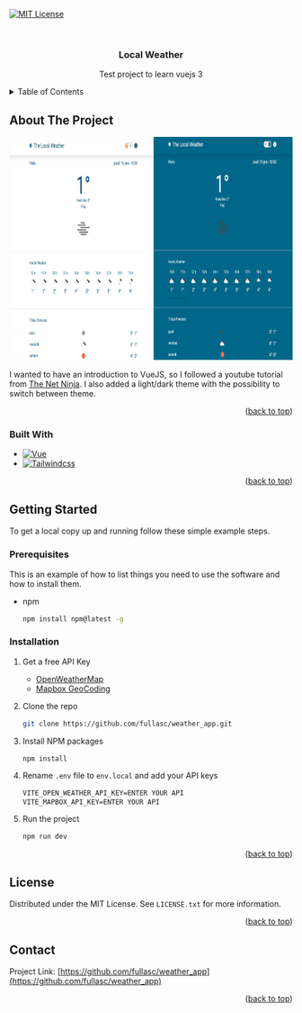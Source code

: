 <a name="readme-top"></a>

[![MIT License][license-shield]][license-url]

<!-- PROJECT LOGO -->
<br />
<div align="center">

<h3 align="center">Local Weather</h3>

  <p align="center">
    Test project to learn vuejs 3
</div>

<!-- TABLE OF CONTENTS -->
<details>
  <summary>Table of Contents</summary>
  <ol>
    <li>
      <a href="#about-the-project">About The Project</a>
      <ul>
        <li><a href="#built-with">Built With</a></li>
      </ul>
    </li>
    <li>
      <a href="#getting-started">Getting Started</a>
      <ul>
        <li><a href="#prerequisites">Prerequisites</a></li>
        <li><a href="#installation">Installation</a></li>
      </ul>
    </li>
    <li><a href="#license">License</a></li>
    <li><a href="#contact">Contact</a></li>
  </ol>
</details>

<!-- ABOUT THE PROJECT -->

## About The Project

  <a href="https://github.com/fullasc/weather_app/blob/main/public/WeatherScreenshot.png">
    <img src="public/WeatherScreenshot.png" alt="Logo" width="830" height="396">
  </a>

I wanted to have an introduction to VueJS, so I followed a youtube tutorial from [The Net Ninja](https://www.youtube.com/playlist?list=PL4cUxeGkcC9hfoy8vFQ5tbXO3vY0xhhUZ).
I also added a light/dark theme with the possibility to switch between theme.

<p align="right">(<a href="#readme-top">back to top</a>)</p>

### Built With

- [![Vue][Vue.js]][Vue-url]
- [![Tailwindcss][Tailwindcss.com]][Tailwindcss-url]

<p align="right">(<a href="#readme-top">back to top</a>)</p>

<!-- GETTING STARTED -->

## Getting Started

To get a local copy up and running follow these simple example steps.

### Prerequisites

This is an example of how to list things you need to use the software and how to install them.

- npm
  ```sh
  npm install npm@latest -g
  ```

### Installation

1. Get a free API Key

   - [OpenWeatherMap](https://openweathermap.org/api)
   - [Mapbox GeoCoding](https://docs.mapbox.com/api/search/geocoding/)

2. Clone the repo
   ```sh
   git clone https://github.com/fullasc/weather_app.git
   ```
3. Install NPM packages
   ```sh
   npm install
   ```
4. Rename `.env` file to `env.local` and add your API keys
   ```.env
   VITE_OPEN_WEATHER_API_KEY=ENTER YOUR API
   VITE_MAPBOX_API_KEY=ENTER YOUR API
   ```
5. Run the project
   ```sh
   npm run dev
   ```

<p align="right">(<a href="#readme-top">back to top</a>)</p>

<!-- LICENSE -->

## License

Distributed under the MIT License. See `LICENSE.txt` for more information.

<p align="right">(<a href="#readme-top">back to top</a>)</p>

<!-- CONTACT -->

## Contact

Project Link: [https://github.com/fullasc/weather_app](https://github.com/fullasc/weather_app)

<p align="right">(<a href="#readme-top">back to top</a>)</p>

<!-- MARKDOWN LINKS & IMAGES -->
<!-- https://www.markdownguide.org/basic-syntax/#reference-style-links -->

[license-shield]: https://img.shields.io/github/license/fullasc/weather_app.svg?style=for-the-badge
[license-url]: https://github.com/fullasc/weather_app/blob/master/LICENSE.txt
[product-screenshot]: public/WeatherScreenshot.png
[Vue.js]: https://img.shields.io/badge/Vue.js-35495E?style=for-the-badge&logo=vuedotjs&logoColor=4FC08D
[Vue-url]: https://vuejs.org/
[Tailwindcss.com]: https://img.shields.io/badge/Tailwind_CSS-38B2AC?style=for-the-badge&logo=tailwind-css&logoColor=white
[Tailwindcss-url]: https://tailwindcss.com/
